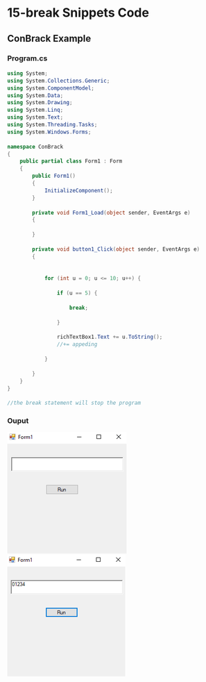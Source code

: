 # 15-break Snippets Code

## ConBrack Example

### Program.cs

```c#
using System;
using System.Collections.Generic;
using System.ComponentModel;
using System.Data;
using System.Drawing;
using System.Linq;
using System.Text;
using System.Threading.Tasks;
using System.Windows.Forms;

namespace ConBrack
{
    public partial class Form1 : Form
    {
        public Form1()
        {
            InitializeComponent();
        }

        private void Form1_Load(object sender, EventArgs e)
        {

        }

        private void button1_Click(object sender, EventArgs e)
        {


            for (int u = 0; u <= 10; u++) {

                if (u == 5) {

                    break;

                }

                richTextBox1.Text += u.ToString();
                //+= appeding

            }

        }
    }
}

//the break statement will stop the program 


```

### Ouput

![ConBrack](media/1.png)
![ConBrack](media/2.png)










